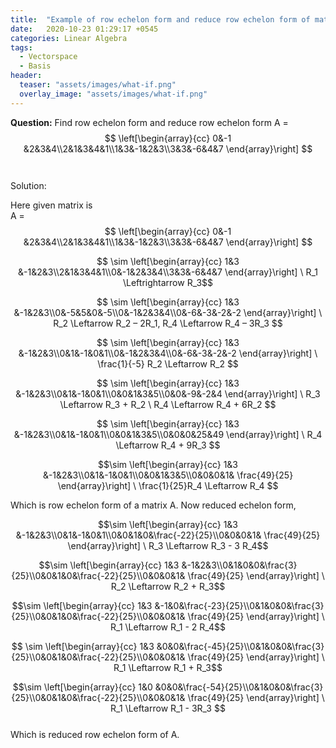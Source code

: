 ```yaml
---
title:  "Example of row echelon form and reduce row echelon form of matrix."
date:   2020-10-23 01:29:17 +0545
categories: Linear Algebra
tags:
  - Vectorspace
  - Basis
header:
  teaser: "assets/images/what-if.png"
  overlay_image: "assets/images/what-if.png"
---
```

**Question:** Find row echelon form and reduce row echelon form  A =    $$ \left[\begin{array}{cc} 0&-1 &2&3&4\\2&1&3&4&1\\1&3&-1&2&3\\3&3&-6&4&7 \end{array}\right] $$ 
<br/>   
Solution:

Here given matrix is \
A =    $$ \left[\begin{array}{cc} 0&-1 &2&3&4\\2&1&3&4&1\\1&3&-1&2&3\\3&3&-6&4&7 \end{array}\right] $$ 
   
$$ \sim \left[\begin{array}{cc} 1&3 &-1&2&3\\2&1&3&4&1\\0&-1&2&3&4\\3&3&-6&4&7 \end{array}\right] \ R_1 \Leftrightarrow R_3$$

$$ \sim  \left[\begin{array}{cc} 1&3 &-1&2&3\\0&-5&5&0&-5\\0&-1&2&3&4\\0&-6&-3&-2&-2 \end{array}\right]  \ R_2 \Leftarrow R_2 – 2R_1,  R_4 \Leftarrow R_4 – 3R_3 $$

 $$ \sim \left[\begin{array}{cc} 1&3 &-1&2&3\\0&1&-1&0&1\\0&-1&2&3&4\\0&-6&-3&-2&-2 \end{array}\right]  \ \frac{1}{-5} R_2 \Leftarrow R_2 $$

$$ \sim \left[\begin{array}{cc} 1&3 &-1&2&3\\0&1&-1&0&1\\0&0&1&3&5\\0&0&-9&-2&4 \end{array}\right]  \ R_3 \Leftarrow R_3 + R_2 \ R_4 \Leftarrow R_4 + 6R_2 $$ 

$$ \sim  \left[\begin{array}{cc} 1&3 &-1&2&3\\0&1&-1&0&1\\0&0&1&3&5\\0&0&0&25&49 \end{array}\right]  \ R_4 \Leftarrow R_4 + 9R_3 $$

$$\sim  \left[\begin{array}{cc} 1&3 &-1&2&3\\0&1&-1&0&1\\0&0&1&3&5\\0&0&0&1& \frac{49}{25} \end{array}\right]  \ \frac{1}{25}R_4 \Leftarrow R_4 $$ 

Which is row echelon form of a matrix A.
Now reduced echelon form,

$$\sim  \left[\begin{array}{cc} 1&3 &-1&2&3\\0&1&-1&0&1\\0&0&1&0&\frac{-22}{25}\\0&0&0&1& \frac{49}{25} \end{array}\right] \ R_3 \Leftarrow R_3 - 3 R_4$$

$$\sim  \left[\begin{array}{cc} 1&3 &-1&2&3\\0&1&0&0&\frac{3}{25}\\0&0&1&0&\frac{-22}{25}\\0&0&0&1& \frac{49}{25} \end{array}\right] \ R_2 \Leftarrow R_2 +  R_3$$

$$\sim  \left[\begin{array}{cc} 1&3 &-1&0&\frac{-23}{25}\\0&1&0&0&\frac{3}{25}\\0&0&1&0&\frac{-22}{25}\\0&0&0&1& \frac{49}{25} \end{array}\right] \ R_1 \Leftarrow R_1 - 2 R_4$$

 $$ \sim \left[\begin{array}{cc} 1&3 &0&0&\frac{-45}{25}\\0&1&0&0&\frac{3}{25}\\0&0&1&0&\frac{-22}{25}\\0&0&0&1& \frac{49}{25} \end{array}\right] \ R_1 \Leftarrow R_1 +  R_3$$

$$\sim  \left[\begin{array}{cc} 1&0 &0&0&\frac{-54}{25}\\0&1&0&0&\frac{3}{25}\\0&0&1&0&\frac{-22}{25}\\0&0&0&1& \frac{49}{25} \end{array}\right] \ R_1 \Leftarrow R_1 - 3R_3 $$\
Which is reduced row echelon form of A.